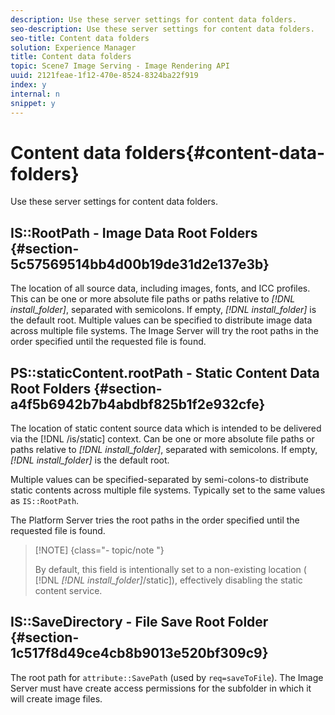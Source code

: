 ```yaml
---
description: Use these server settings for content data folders.
seo-description: Use these server settings for content data folders.
seo-title: Content data folders
solution: Experience Manager
title: Content data folders
topic: Scene7 Image Serving - Image Rendering API
uuid: 2121feae-1f12-470e-8524-8324ba22f919
index: y
internal: n
snippet: y
---
```


# Content data folders{#content-data-folders}

Use these server settings for content data folders.

## IS::RootPath - Image Data Root Folders {#section-5c57569514bb4d00b19de31d2e137e3b}

The location of all source data, including images, fonts, and ICC profiles. This can be one or more absolute file paths or paths relative to *[!DNL install_folder]*, separated with semicolons. If empty, *[!DNL install_folder]* is the default root. Multiple values can be specified to distribute image data across multiple file systems. The Image Server will try the root paths in the order specified until the requested file is found.

## PS::staticContent.rootPath - Static Content Data Root Folders {#section-a4f5b6942b7b4abdbf825b1f2e932cfe}

The location of static content source data which is intended to be delivered via the [!DNL /is/static] context. Can be one or more absolute file paths or paths relative to *[!DNL install_folder]*, separated with semicolons. If empty, *[!DNL install_folder]* is the default root.

Multiple values can be specified-separated by semi-colons-to distribute static contents across multiple file systems. Typically set to the same values as `IS::RootPath`.

The Platform Server tries the root paths in the order specified until the requested file is found.

>[!NOTE] {class="- topic/note "}
>
>By default, this field is intentionally set to a non-existing location ( [!DNL *[!DNL install_folder]*/static]), effectively disabling the static content service.

## IS::SaveDirectory - File Save Root Folder {#section-1c517f8d49ce4cb8b9013e520bf309c9}

The root path for `attribute::SavePath` (used by `req=saveToFile`). The Image Server must have create access permissions for the subfolder in which it will create image files. 
